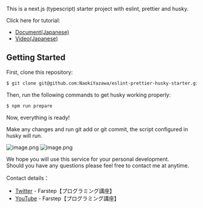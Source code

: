 This is a next.js (typescript) starter project with eslint, prettier and husky.

Click here for tutorial:

- [Document(Japanese)](https://github.com/NaokiYazawa/eslint-prettier-husky-starter/blob/main/DESCRIPTION.md)
- [Video(Japanese)](https://www.youtube.com/watch?v=XJBqLIvXE0U)

## Getting Started

First, clone this repository:

```bash
$ git clone git@github.com:NaokiYazawa/eslint-prettier-husky-starter.git
```

Then, run the following commands to get husky working properly:

```bash
$ npm run prepare
```

Now, everything is ready!

Make any changes and run git add or git commit, the script configured in husky will run.

![image.png](https://qiita-image-store.s3.ap-northeast-1.amazonaws.com/0/2279509/aec4f211-3d34-1630-75c3-df188c19c866.png)
![image.png](https://qiita-image-store.s3.ap-northeast-1.amazonaws.com/0/2279509/c2d0af14-82ba-0840-40f0-fa6be23fdfb1.png)

We hope you will use this service for your personal development.  
Should you have any questions please feel free to contact me at anytime.

Contact details：

- [Twitter](https://twitter.com/8SKeEdvtHfOcczY) - Farstep【プログラミング講座】
- [YouTube](https://www.youtube.com/channel/UCiGdng-6ZLS5tlfw0xnG3TA) - Farstep【プログラミング講座】
